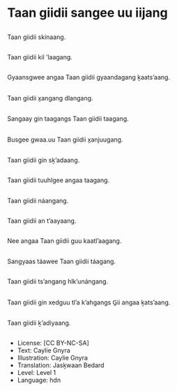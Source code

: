 # Taan giidii sangee uu iijang

##
Taan giidii skinaang.

##
Taan giidii kil ’laagang.

##
Gyaansgwee angaa Taan giidii gyaandagang ḵaats’aang.

##
Taan giidii x̱angang dlangang.

##
Sangaay gin taagangs Taan giidii taagang.

##
Busgee gwaa.uu Taan giidii x̱anjuugang.

##
Taan giidii gin sḵ’adaang.

##
Taan giidii tuuhlgee angaa taagang.

##
Taan giidii náangang.

##
Taan giidii an t’aayaang.

##
Nee angaa Taan giidii guu kaatl’aagang.

##
Sangyaas táawee Taan giidii táagang.

##
Taan giidii ts’angang hlk’unángang.

##
Taan giidii gin xedguu tl’a k’ahgangs G̱ii angaa ḵats’aang.

##
Taan giidii ḵ’adiyaang.

##
* License: [CC BY-NC-SA]
* Text: Caylie Gnyra
* Illustration: Caylie Gnyra
* Translation: Jasḵwaan Bedard
* Level: Level 1
* Language: hdn
